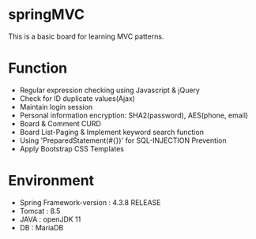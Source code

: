 # springMVC
This is a basic board for learning MVC patterns.
# Function
- Regular expression checking using Javascript & jQuery 
- Check for ID duplicate values(Ajax)
- Maintain login session
- Personal information encryption: SHA2(password), AES(phone, email)
- Board & Comment CURD
- Board List-Paging & Implement keyword search function
- Using 'PreparedStatement(#{})' for SQL-INJECTION Prevention
- Apply Bootstrap CSS Templates

# Environment
- Spring Framework-version : 4.3.8 RELEASE <br>
- Tomcat : 8.5 <br>
- JAVA : openJDK 11 <br>
- DB : MariaDB <br>
